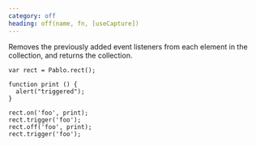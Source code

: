 ```yaml
---
category: off
heading: off(name, fn, [useCapture])
---
```


Removes the previously added event listeners from each element in the collection, and returns the collection. 

    var rect = Pablo.rect();
    
    function print () {
      alert("triggered");
    }

    rect.on('foo', print);
    rect.trigger('foo');
    rect.off('foo', print);
    rect.trigger('foo');
